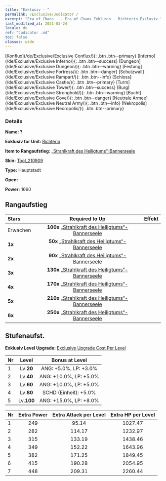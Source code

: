 ```yaml
---
title: "Exklusiv - "
permalink: /Exclusive/Judicator /
excerpt: "Era of Chaos . . Era of Chaos Exklusiv . Richterin Exklusiv."
last_modified_at: 2021-03-24
locale: de
ref: "Judicator .md"
toc: false
classes: wide
---
```

 [Konflux](/de/Exclusive/Exclusive Conflux/){: .btn .btn--primary} [Inferno](/de/Exclusive/Exclusive Inferno/){: .btn .btn--success} [Dungeon](/de/Exclusive/Exclusive Dungeon/){: .btn .btn--warning} [Festung](/de/Exclusive/Exclusive Fortress/){: .btn .btn--danger} [Schutzwall](/de/Exclusive/Exclusive Rampart/){: .btn .btn--info} [Schloss](/de/Exclusive/Exclusive Castle/){: .btn .btn--primary} [Turm](/de/Exclusive/Exclusive Tower/){: .btn .btn--success} [Burg](/de/Exclusive/Exclusive Stronghold/){: .btn .btn--warning} [Bucht](/de/Exclusive/Exclusive Cove/){: .btn .btn--danger} [Neutrale Armee](/de/Exclusive/Exclusive Neutral Army/){: .btn .btn--info} [Nekropolis](/de/Exclusive/Exclusive Necropolis/){: .btn .btn--primary} 

### Details
 **Name: ?** 

 **Exklusiv for Unit:** [Richterin](/de/units/Judicator/) 

 **Item to Rangaufstieg:** [„Strahlkraft des Heiligtums“-Bannerseele](/de/Items/con_975/)

 **Skin:** [Tool_210909](/de/Items/con_643/)

 **Type:** Hauptstadt

 **Open:** -

 **Power:** 1660

## Rangaufstieg

  |     Stars    |  Required to Up | Effekt |
  |:-------------|:---------------:|:---------------:|
  |  Erwachen  | **100x** [„Strahlkraft des Heiligtums“-Bannerseele](/de/Items/con_975/) |  |
  | **1x** <i class="fas fa-star"/> | **50x** [„Strahlkraft des Heiligtums“-Bannerseele](/de/Items/con_975/) |  |
  | **2x** <i class="fas fa-star"/> | **90x** [„Strahlkraft des Heiligtums“-Bannerseele](/de/Items/con_975/) |  |
  | **3x** <i class="fas fa-star"/> | **130x** [„Strahlkraft des Heiligtums“-Bannerseele](/de/Items/con_975/) |  |
  | **4x** <i class="fas fa-star"/> | **170x** [„Strahlkraft des Heiligtums“-Bannerseele](/de/Items/con_975/) |  |
  | **5x** <i class="fas fa-star"/> | **210x** [„Strahlkraft des Heiligtums“-Bannerseele](/de/Items/con_975/) |  |
  | **6x** <i class="fas fa-star"/> | **250x** [„Strahlkraft des Heiligtums“-Bannerseele](/de/Items/con_975/) |  |


## Stufenaufst.
 **Exklusiv Level Upgrade:** [Exclusive Upgrade Cost Per Level](/Exclusive/ExclusiveUpgradeCostPerLevel/)

  |  Nr  |   Level  | Bonus at Level |
  |:-----|:--------:|:--------------:|
  | 1 | Lv.**20** | ANG: +5.0%, LP: +3.0% |
  | 2 | Lv.**40** | ANG: +10.0%, LP: +5.0% |
  | 3 | Lv.**60** | ANG: +10.0%, LP: +5.0% |
  | 4 | Lv.**80** | SCHD (Einheit): +5.0% |
  | 5 | Lv.**100** | ANG: +15.0%, LP: +8.0% |


  |  Nr  |  Extra Power | Extra Attack per Level | Extra HP per Level |
  |:-----|:--------:|:--------:|:--------:|
  | 1 | 249 | 95.14 | 1027.47 |
  | 2 | 282 | 114.17 | 1232.97 |
  | 3 | 315 | 133.19 | 1438.46 |
  | 4 | 349 | 152.22 | 1643.96 |
  | 5 | 382 | 171.25 | 1849.45 |
  | 6 | 415 | 190.28 | 2054.95 |
  | 7 | 448 | 209.31 | 2260.44 |


